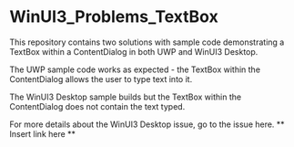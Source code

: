 # WinUI3_Problems_TextBox

This repository contains two solutions with sample code demonstrating a TextBox within a ContentDialog in both UWP and WinUI3 Desktop.

The UWP sample code works as expected - the TextBox within the ContentDialog allows the user to type text into it. 

The WinUI3 Desktop sample builds but the TextBox within the ContentDialog does not contain the text typed. 

For more details about the WinUI3 Desktop issue, go to the issue here. ** Insert link here **